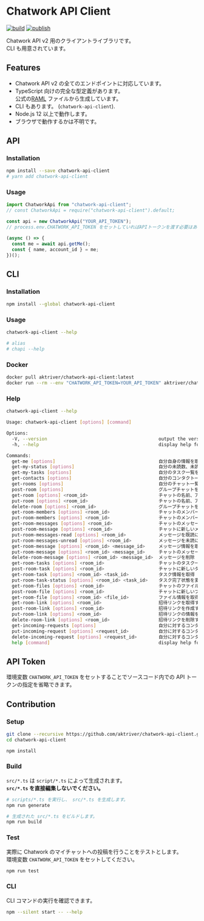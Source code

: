 # Chatwork API Client

[![build](https://github.com/aktriver/chatwork-api-client/actions/workflows/build.yml/badge.svg)](https://github.com/aktriver/chatwork-api-client/actions/workflows/build.yml)
[![publish](https://github.com/aktriver/chatwork-api-client/actions/workflows/publish.yml/badge.svg)](https://github.com/aktriver/chatwork-api-client/actions/workflows/publish.yml)

Chatwork API v2 用のクライアントライブラリです。<br>
CLI も用意されています。

## Features

- Chatwork API v2 の全てのエンドポイントに対応しています。
- TypeScript 向けの完全な型定義があります。<br>
  公式の[RAML](https://github.com/chatwork/api/blob/master/RAML/api-ja.raml) ファイルから生成しています。
- CLI もあります。 (`chatwork-api-client`).
- Node.js 12 以上で動作します。
- ブラウザで動作するかは不明です。

## API

### Installation

```sh
npm install --save chatwork-api-client
# yarn add chatwork-api-client
```

### Usage

```typescript
import ChatworkApi from "chatwork-api-client";
// const ChatworkApi = require("chatwork-api-client").default;

const api = new ChatworkApi("YOUR_API_TOKEN");
// process.env.CHATWORK_API_TOKEN をセットしていればAPIトークンを渡す必要はありません。

(async () => {
  const me = await api.getMe();
  const { name, account_id } = me;
})();
```

## CLI

### Installation

```sh
npm install --global chatwork-api-client
```

### Usage

```sh
chatwork-api-client --help

# alias
# chapi --help
```

### Docker

```sh
docker pull aktriver/chatwork-api-client:latest
docker run --rm --env "CHATWORK_API_TOKEN=YOUR_API_TOKEN" aktriver/chatwork-api-client:latest --help
```

### Help

```sh
chatwork-api-client --help
```

```sh
Usage: chatwork-api-client [options] [command]

Options:
  -V, --version                                         output the version number
  -h, --help                                            display help for command

Commands:
  get-me [options]                                      自分自身の情報を取得
  get-my-status [options]                               自分の未読数、未読To数、未完了タスク数を返す
  get-my-tasks [options]                                自分のタスク一覧を取得する。(※100件まで取得可能。今後、より多くのデータを取得する為のページネーションの仕組みを提供予定)
  get-contacts [options]                                自分のコンタクト一覧を取得
  get-rooms [options]                                   自分のチャット一覧の取得
  post-room [options]                                   グループチャットを新規作成
  get-room [options] <room_id>                          チャットの名前、アイコン、種類(my/direct/group)を取得
  put-room [options] <room_id>                          チャットの名前、アイコンをアップデート
  delete-room [options] <room_id>                       グループチャットを退席/削除する
  get-room-members [options] <room_id>                  チャットのメンバー一覧を取得
  put-room-members [options] <room_id>                  チャットのメンバーを一括変更
  get-room-messages [options] <room_id>                 チャットのメッセージ一覧を取得。パラメータ未指定だと前回取得分からの差分のみを返します。(最大100件まで取得)
  post-room-message [options] <room_id>                 チャットに新しいメッセージを追加
  put-room-messages-read [options] <room_id>            メッセージを既読にする
  put-room-messages-unread [options] <room_id>          メッセージを未読にする
  get-room-message [options] <room_id> <message_id>     メッセージ情報を取得
  put-room-message [options] <room_id> <message_id>     チャットのメッセージを更新する。
  delete-room-message [options] <room_id> <message_id>  メッセージを削除
  get-room-tasks [options] <room_id>                    チャットのタスク一覧を取得 (※100件まで取得可能。今後、より多くのデータを取得する為のページネーションの仕組みを提供予定)
  post-room-task [options] <room_id>                    チャットに新しいタスクを追加
  get-room-task [options] <room_id> <task_id>           タスク情報を取得
  put-room-task-status [options] <room_id> <task_id>    タスク完了状態を変更する
  get-room-files [options] <room_id>                    チャットのファイル一覧を取得 (※100件まで取得可能。今後、より多くのデータを取得する為のページネーションの仕組みを提供予定)
  post-room-file [options] <room_id>                    チャットに新しいファイルをアップロード
  get-room-file [options] <room_id> <file_id>           ファイル情報を取得
  get-room-link [options] <room_id>                     招待リンクを取得する
  post-room-link [options] <room_id>                    招待リンクを作成する
  put-room-link [options] <room_id>                     招待リンクの情報を変更する
  delete-room-link [options] <room_id>                  招待リンクを削除する
  get-incoming-requests [options]                       自分に対するコンタクト承認依頼一覧を取得する(※100件まで取得可能。今後、より多くのデータを取得する為のページネーションの仕組みを提供予定)
  put-incoming-request [options] <request_id>           自分に対するコンタクト承認依頼を承認する
  delete-incoming-request [options] <request_id>        自分に対するコンタクト承認依頼をキャンセルする
  help [command]                                        display help for command
```

## API Token

環境変数 `CHATWORK_API_TOKEN` をセットすることでソースコード内での API トークンの指定を省略できます。

## Contribution

### Setup

```sh
git clone --recursive https://github.com/aktriver/chatwork-api-client.git
cd chatwork-api-client

npm install
```

### Build

`src/*.ts` は `script/*.ts` によって生成されます。<br>
**`src/*.ts` を直接編集しないでください。**

```sh
# scripts/*.ts を実行し、 src/*.ts を生成します。
npm run generate

# 生成された src/*.ts をビルドします。
npm run build
```

### Test

実際に Chatwork のマイチャットへの投稿を行うことをテストとします。<br>
環境変数 `CHATWORK_API_TOKEN` をセットしてください。

```sh
npm run test
```

### CLI

CLI コマンドの実行を確認できます。

```sh
npm --silent start -- --help
```
